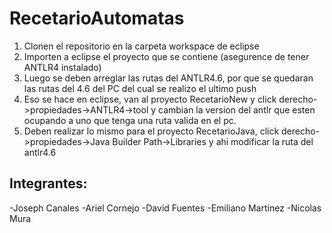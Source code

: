 # RecetarioAutomatas

1. Clonen el repositorio en la carpeta workspace de eclipse
2. Importen a eclipse el proyecto que se contiene (asegurence de tener ANTLR4 instalado)
3. Luego se deben arreglar las rutas del ANTLR4.6, por que se quedaran las rutas del 4.6 del PC del cual se realizo el ultimo push
4. Eso se hace en eclipse, van al proyecto RecetarioNew y click derecho->propiedades->ANTLR4->tool y cambian la version del antlr que esten ocupando a uno que tenga una ruta valida en el pc.
5. Deben realizar lo mismo para el proyecto RecetarioJava, click derecho->propiedades->Java Builder Path->Libraries y ahi modificar la ruta del antlr4.6

## Integrantes: 
-Joseph Canales
-Ariel Cornejo
-David Fuentes
-Emiliano Martinez
-Nicolas Mura
